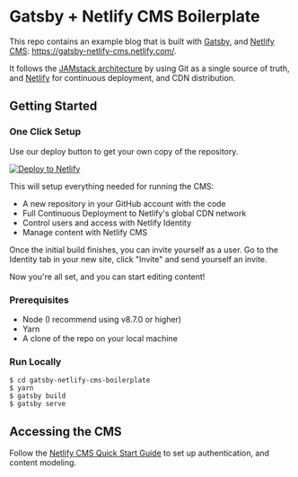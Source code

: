 # Gatsby + Netlify CMS Boilerplate

This repo contains an example blog that is built with [Gatsby](https://www.gatsbyjs.org/), and [Netlify CMS](netlifycms.org): https://gatsby-netlify-cms.netlify.com/.

It follows the [JAMstack architecture](https://jamstack.org) by using Git as a single source of truth, and [Netlify](netlify.com) for continuous deployment, and CDN distribution.

## Getting Started

### One Click Setup

Use our deploy button to get your own copy of the repository.

[![Deploy to Netlify](https://www.netlify.com/img/deploy/button.svg)](https://app.netlify.com/start/deploy?repository=https://github.com/biilmann/cms-identity-demo&stack=cms)

This will setup everything needed for running the CMS:

* A new repository in your GitHub account with the code
* Full Continuous Deployment to Netlify's global CDN network
* Control users and access with Netlify Identity
* Manage content with Netlify CMS

Once the initial build finishes, you can invite yourself as a user. Go to the Identity tab in your new site, click "Invite" and send yourself an invite.

Now you're all set, and you can start editing content!

### Prerequisites

- Node (I recommend using v8.7.0 or higher)
- Yarn
- A clone of the repo on your local machine

### Run Locally
```
$ cd gatsby-netlify-cms-boilerplate
$ yarn
$ gatsby build
$ gatsby serve
```

## Accessing the CMS
Follow the [Netlify CMS Quick Start Guide](https://www.netlifycms.org/docs/quick-start/) to set up authentication, and content modeling.
